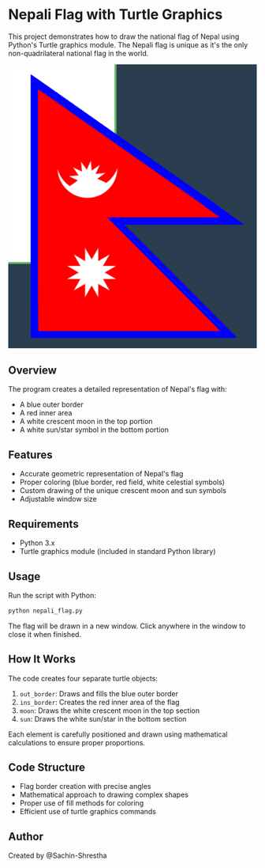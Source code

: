 # Nepali Flag with Turtle Graphics

This project demonstrates how to draw the national flag of Nepal using Python's Turtle graphics module. The Nepali flag is unique as it's the only non-quadrilateral national flag in the world.

![Nepali Flag](flag.png)

## Overview

The program creates a detailed representation of Nepal's flag with:
- A blue outer border
- A red inner area
- A white crescent moon in the top portion
- A white sun/star symbol in the bottom portion

## Features

- Accurate geometric representation of Nepal's flag
- Proper coloring (blue border, red field, white celestial symbols)
- Custom drawing of the unique crescent moon and sun symbols
- Adjustable window size

## Requirements

- Python 3.x
- Turtle graphics module (included in standard Python library)

## Usage

Run the script with Python:

```bash
python nepali_flag.py
```

The flag will be drawn in a new window. Click anywhere in the window to close it when finished.

## How It Works

The code creates four separate turtle objects:
1. `out_border`: Draws and fills the blue outer border
2. `ins_border`: Creates the red inner area of the flag
3. `moon`: Draws the white crescent moon in the top section
4. `sun`: Draws the white sun/star in the bottom section

Each element is carefully positioned and drawn using mathematical calculations to ensure proper proportions.

## Code Structure

- Flag border creation with precise angles
- Mathematical approach to drawing complex shapes
- Proper use of fill methods for coloring
- Efficient use of turtle graphics commands

## Author

Created by @Sachin-Shrestha